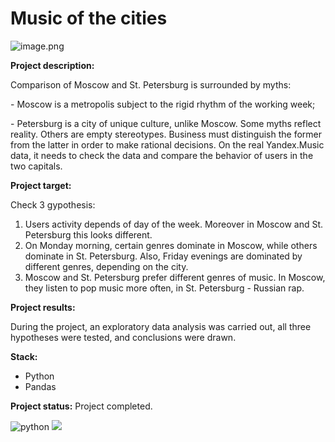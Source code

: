 # Music of the cities
![image.png](https://images-wixmp-ed30a86b8c4ca887773594c2.wixmp.com/f/2780767c-1e4e-4a64-af2b-1f5fa8e7b082/dczq3sn-4ee0f4f6-bc09-41d7-aa06-a6765ded1cd1.png/v1/fit/w_414,h_233,q_70,strp/outrun_grip_by_kvacm_dczq3sn-414w.jpg?token=eyJ0eXAiOiJKV1QiLCJhbGciOiJIUzI1NiJ9.eyJzdWIiOiJ1cm46YXBwOjdlMGQxODg5ODIyNjQzNzNhNWYwZDQxNWVhMGQyNmUwIiwiaXNzIjoidXJuOmFwcDo3ZTBkMTg4OTgyMjY0MzczYTVmMGQ0MTVlYTBkMjZlMCIsIm9iaiI6W1t7ImhlaWdodCI6Ijw9NzIxIiwicGF0aCI6IlwvZlwvMjc4MDc2N2MtMWU0ZS00YTY0LWFmMmItMWY1ZmE4ZTdiMDgyXC9kY3pxM3NuLTRlZTBmNGY2LWJjMDktNDFkNy1hYTA2LWE2NzY1ZGVkMWNkMS5wbmciLCJ3aWR0aCI6Ijw9MTI4MCJ9XV0sImF1ZCI6WyJ1cm46c2VydmljZTppbWFnZS5vcGVyYXRpb25zIl19.CAEP7wyyQapndnLAwLEBBSRVEnT_ivjM__6T2pLfbUc)

**Project description:**

Comparison of Moscow and St. Petersburg is surrounded by myths:

\- Moscow is a metropolis subject to the rigid rhythm of the working week;

\- Petersburg is a city of unique culture, unlike Moscow.
Some myths reflect reality. Others are empty stereotypes. Business must distinguish the former from the latter in order to make rational decisions. On the real Yandex.Music data, it needs to check the data and compare the behavior of users in the two capitals.
     
**Project target:** 

Check 3 gypothesis:
1. Users activity depends of day of the week. Moreover in Moscow and St. Petersburg this looks different.
2. On Monday morning, certain genres dominate in Moscow, while others dominate in St. Petersburg. Also, Friday evenings are dominated by different genres, depending on the city.
3. Moscow and St. Petersburg prefer different genres of music. In Moscow, they listen to pop music more often, in St. Petersburg - Russian rap.

**Project results:**

During the project, an exploratory data analysis was carried out, all three hypotheses were tested, and conclusions were drawn.

**Stack:**

- Python 
- Pandas

**Project status:** Project completed.

![python](https://img.shields.io/badge/Python-3.9-blue)
<img src="https://img.shields.io/badge/Pandas-DarkSlateGray?style=flat&logo=pandas&logoColor=ЦВЕТ ЛОГОТИПА"/>